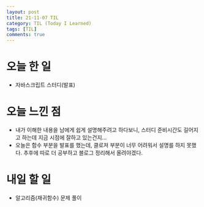 ```yaml
---
layout: post
title: 21-11-07 TIL
category: TIL (Today I Learned)
tags: [TIL]
comments: true
---
```


# 오늘 한 일
- 자바스크립트 스터디(발표)

# 오늘 느낀 점 
- 내가 이해한 내용을 남에게 쉽게 설명해주려고 하다보니, 스터디 준비시간도 길어지고 하는데 지금 시점에 잘하고 있는건지...
- 오늘은 함수 부분을 발표를 했는데, 클로져 부분이 너무 어려워서 설명를 하지 못했다. 추후에 따로 더 공부하고 블로그 정리해서 올려야겠다.

# 내일 할 일 
- 알고리즘(재귀함수) 문제 풀이
